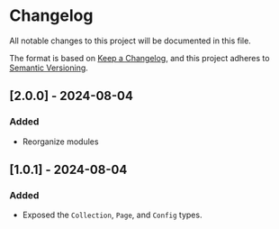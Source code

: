 # Changelog

All notable changes to this project will be documented in this file.

The format is based on [Keep a Changelog](https://keepachangelog.com/en/1.1.0/),
and this project adheres to [Semantic Versioning](https://semver.org/spec/v2.0.0.html).

## [2.0.0] - 2024-08-04

### Added

 - Reorganize modules

## [1.0.1] - 2024-08-04

### Added

 - Exposed the `Collection`, `Page`, and `Config` types.
